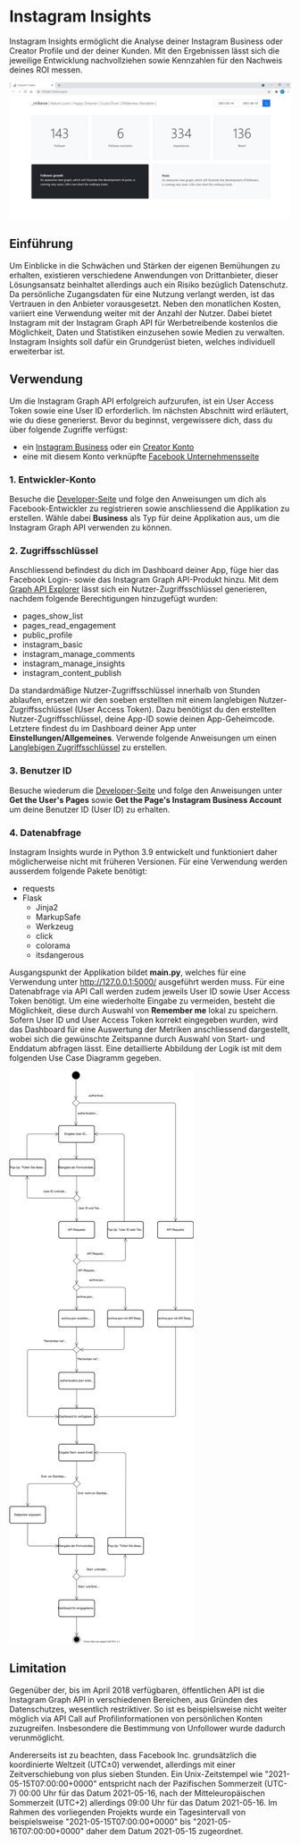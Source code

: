 # Instagram Insights
Instagram Insights ermöglicht die Analyse deiner Instagram Business oder Creator Profile und der deiner Kunden. Mit den Ergebnissen lässt sich die jeweilige Entwicklung nachvollziehen sowie Kennzahlen für den Nachweis deines ROI messen.

![Dashboard](/application/static/assets/img/graphics/insights.jpg)

## Einführung
Um Einblicke in die Schwächen und Stärken der eigenen Bemühungen zu erhalten, existieren verschiedene Anwendungen von Drittanbieter, dieser Lösungsansatz beinhaltet allerdings auch ein Risiko bezüglich Datenschutz. Da persönliche Zugangsdaten für eine Nutzung verlangt werden, ist das Vertrauen in den Anbieter vorausgesetzt. Neben den monatlichen Kosten, variiert eine Verwendung weiter mit der Anzahl der Nutzer. Dabei bietet Instagram mit der Instagram Graph API für Werbetreibende kostenlos die Möglichkeit, Daten und Statistiken einzusehen sowie Medien zu verwalten. Instagram Insights soll dafür ein Grundgerüst bieten, welches individuell erweiterbar ist.

## Verwendung
Um die Instagram Graph API erfolgreich aufzurufen, ist ein User Access Token sowie eine User ID erforderlich. Im nächsten Abschnitt wird erläutert, wie du diese generierst. Bevor du beginnst, vergewissere dich, dass du über folgende Zugriffe verfügst:

- ein [Instagram Business](https://help.instagram.com/502981923235522) oder ein [Creator Konto](https://help.instagram.com/1158274571010880)
- eine mit diesem Konto verknüpfte [Facebook Unternehmensseite](https://de-de.facebook.com/business/help/473994396650734?id=939256796236247)

### 1. Entwickler-Konto
Besuche die [Developer-Seite](https://developers.facebook.com/docs/development/register/?locale=de_DE#register-as-a-facebook-developer) und folge den Anweisungen um dich als Facebook-Entwickler zu registrieren sowie anschliessend die Applikation zu erstellen. Wähle dabei **Business** als Typ für deine Applikation aus, um die Instagram Graph API verwenden zu können.

### 2. Zugriffsschlüssel
Anschliessend befindest du dich im Dashboard deiner App, füge hier das Facebook Login- sowie das Instagram Graph API-Produkt hinzu. Mit dem [Graph API Explorer](https://developers.facebook.com/tools/explorer/) lässt sich ein Nutzer-Zugriffsschlüssel generieren, nachdem folgende Berechtigungen hinzugefügt wurden:

- pages_show_list
- pages_read_engagement
- public_profile
- instagram_basic
- instagram_manage_comments
- instagram_manage_insights
- instagram_content_publish

Da standardmäßige Nutzer-Zugriffsschlüssel innerhalb von Stunden ablaufen, ersetzen wir den soeben erstellten mit einem langlebigen Nutzer-Zugriffsschlüssel (User Access Token). Dazu benötigst du den erstellten Nutzer-Zugriffsschlüssel, deine App-ID sowie deinen App-Geheimcode. Letztere findest du im Dashboard deiner App unter **Einstellungen/Allgemeines**. Verwende folgende Anweisungen um einen [Langlebigen Zugriffsschlüssel](https://developers.facebook.com/docs/facebook-login/access-tokens/refreshing) zu erstellen.

### 3. Benutzer ID
Besuche wiederum die [Developer-Seite](https://developers.facebook.com/docs/instagram-api/getting-started#4--get-the-user-s-pages) und folge den Anweisungen unter **Get the User's Pages** sowie **Get the Page's Instagram Business Account** um deine Benutzer ID (User ID) zu erhalten.

### 4. Datenabfrage
Instagram Insights wurde in Python 3.9 entwickelt und funktioniert daher möglicherweise nicht mit früheren Versionen. Für eine Verwendung werden ausserdem folgende Pakete benötigt:

- requests
- Flask
  - Jinja2
  - MarkupSafe
  - Werkzeug
  - click
  - colorama
  - itsdangerous

Ausgangspunkt der Applikation bildet **main.py**, welches für eine Verwendung unter http://127.0.0.1:5000/ ausgeführt werden muss. Für eine Datenabfrage via API Call werden zudem jeweils User ID sowie User Access Token benötigt. Um eine wiederholte Eingabe zu vermeiden, besteht die Möglichkeit, diese durch Auswahl von **Remember me** lokal zu speichern. Sofern User ID und User Access Token korrekt eingegeben wurden, wird das Dashboard für eine Auswertung der Metriken anschliessend dargestellt, wobei sich die gewünschte Zeitspanne durch Auswahl von Start- und Enddatum abfragen lässt. Eine detaillierte Abbildung der Logik ist mit dem folgenden Use Case Diagramm gegeben.

![Use Case Diagramm](/application/static/assets/img/graphics/use-case.svg?sanitize=true)

## Limitation
Gegenüber der, bis im April 2018 verfügbaren, öffentlichen API ist die Instagram Graph API in verschiedenen Bereichen, aus Gründen des Datenschutzes, wesentlich restriktiver. So ist es beispielsweise nicht weiter möglich via API Call auf Profilinformationen von persönlichen Konten zuzugreifen. Insbesondere die Bestimmung von Unfollower wurde dadurch verunmöglicht.

Andererseits ist zu beachten, dass Facebook Inc. grundsätzlich die koordinierte Weltzeit (UTC±0) verwendet, allerdings mit einer Zeitverschiebung von plus sieben Stunden. Ein Unix-Zeitstempel wie "2021-05-15T07:00:00+0000" entspricht nach der Pazifischen Sommerzeit (UTC-7) 00:00 Uhr für das Datum 2021-05-16, nach der Mitteleuropäischen Sommerzeit (UTC+2) allerdings 09:00 Uhr für das Datum 2021-05-16. Im Rahmen des vorliegenden Projekts wurde ein Tagesintervall von beispielsweise "2021-05-15T07:00:00+0000" bis "2021-05-16T07:00:00+0000" daher dem Datum 2021-05-15 zugeordnet.
